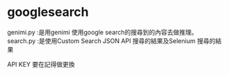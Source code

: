 # googlesearch
genimi.py :是用genimi 使用google search的搜尋到的內容去做推理。
search.py :是使用Custom Search JSON API 搜尋的結果及Selenium 搜尋的結果

API KEY 要在記得做更換
